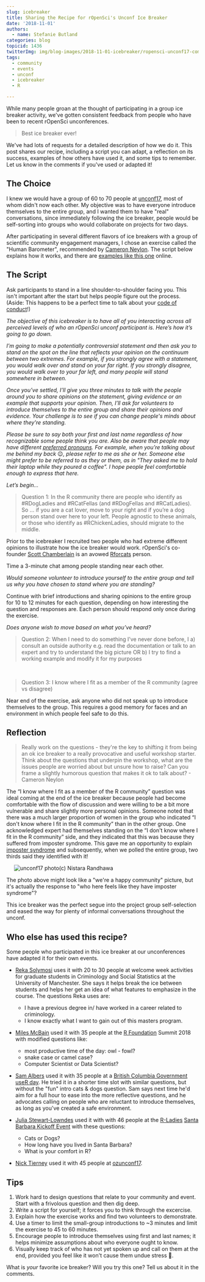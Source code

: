 ```yaml
---
slug: icebreaker
title: Sharing the Recipe for rOpenSci's Unconf Ice Breaker
date: '2018-11-01'
authors:
  - name: Stefanie Butland
categories: blog
topicid: 1436
twitterImg: img/blog-images/2018-11-01-icebreaker/ropensci-unconf17-community-nistara-randhawa.jpg
tags:
  - community
  - events
  - unconf
  - icebreaker
  - R

---
```

While many people groan at the thought of participating in a group ice breaker activity, we've gotten consistent feedback from people who have been to recent rOpenSci unconferences.

> Best ice breaker ever!

We've had lots of requests for a detailed description of how we do it. This post shares our recipe, including a script you can adapt, a reflection on its success, examples of how others have used it, and some tips to remember. Let us know in the comments if you've used or adapted it!


## The Choice
I knew we would have a group of 60 to 70 people at [unconf17](https://ropensci.org/blog/2017/06/02/unconf2017/), most of whom didn't now each other. My objective was to have everyone introduce themselves to the entire group, and I wanted them to have "real" conversations, since immediately following the ice breaker, people would be self-sorting into groups who would collaborate on projects for two days.

After participating in several different flavors of ice breakers with a group of scientific community engagement managers, I chose an exercise called the "Human Barometer", recommended by [Cameron Neylon](https://twitter.com/cameronneylon). The script below explains how it works, and there are [examples like this one](https://www.facinghistory.org/resource-library/teaching-strategies/barometer-taking-stand-controversial-issues) online.

## The Script
Ask participants to stand in a line shoulder-to-shoulder facing you. This isn't important after the start but helps people figure out the process. (Aside: This happens to be a perfect time to talk about your [code of conduct](https://ropensci.org/blog/2016/12/21/commcallv12-review-coc/)!)

*The objective of this icebreaker is to have all of you interacting across all perceived levels of who an rOpenSci unconf participant is. Here’s how it’s going to go down.*

*I’m going to make a potentially controversial statement and then ask you to stand on the spot on the line that reflects your opinion on the continuum between two extremes. For example, if you strongly agree with a statement, you would walk over and stand on your far right. If you strongly disagree, you would walk over to your far left, and many people will stand somewhere in between.*

*Once you’ve settled, I’ll give you three minutes to talk with the people around you to share opinions on the statement, giving evidence or an example that supports your opinion. Then, I’ll ask for volunteers to introduce themselves to the entire group and share their opinions and evidence. Your challenge is to see if you can change people's minds about where they're standing.*

*Please be sure to say both your first and last name regardless of how recognizable some people think you are. Also be aware that people may have different [preferred pronouns](http://www.enbycollective.org/nonbinary-101.html). For example, when you’re talking about me behind my back* 😉*, please refer to me as she or her. Someone else might prefer to be referred to as they or them, as in "They asked me to hold their laptop while they poured a coffee". I hope people feel comfortable enough to express that here.*

*Let’s begin…*

> Question 1: In the R community there are people who identify as #RDogLadies and #RCatFellas (and #RDogFellas and #RCatLadies). So … if you are a cat lover, move to your right and if you’re a dog person stand over here to your left. People agnostic to these animals, or those who identify as #RChickenLadies, should migrate to the middle.

Prior to the icebreaker I recruited two people who had extreme different opinions to illustrate how the ice breaker would work. rOpenSci's co-founder [Scott Chamberlain](https://twitter.com/sckottie) is an avowed [Rforcats](https://rforcats.net/) person.

Time a 3-minute chat among people standing near each other.

*Would someone volunteer to introduce yourself to the entire group and tell us why you have chosen to stand where you are standing?*

Continue with brief introductions and sharing opinions to the entire group for 10 to 12 minutes for each question, depending on how interesting the question and responses are. Each person should respond only once during the exercise.

*Does anyone wish to move based on what you’ve heard?*

> Question 2: When I need to do something I’ve never done before, I a) consult an outside authority e.g. read the documentation or talk to an expert and try to understand the big picture OR b) I try to find a working example and modify it for my purposes

</br>

> Question 3: I know where I fit as a member of the R community (agree vs disagree)

Near end of the exercise, ask anyone who did not speak up to introduce themselves to the group. This requires a good memory for faces and an environment in which people feel safe to do this.

## Reflection

> Really work on the questions - they're the key to shifting it from being an ok ice breaker to a really provocative and useful workshop starter. Think about the questions that underpin the workshop, what are the issues people are worried about but unsure how to raise? Can you frame a slightly humorous question that makes it ok to talk about? - Cameron Neylon

The “I know where I fit as a member of the R community” question was ideal coming at the end of the ice breaker because people had become comfortable with the flow of discussion and were willing to be a bit more vulnerable and share slightly more personal opinions. Someone noted that there was a much larger proportion of women in the group who indicated “I don't know where I fit in the R community” than in the other group. One acknowledged expert had themselves standing on the “I don't know where I fit in the R community” side, and they indicated that this was because they suffered from imposter syndrome. This gave me an opportunity to explain [imposter syndrome](https://en.wikipedia.org/wiki/Impostor_syndrome) and subsequently, when we polled the entire group, two thirds said they identified with it!

<img src="/img/blog-images/2018-11-01-icebreaker/ropensci-unconf17-community-nistara-randhawa.jpg" alt="unconf17 photo(c) Nistara Randhawa" style="margin: 0px 20px;">

The photo above might look like a "we're a happy community" picture, but it's actually the response to "who here feels like they have imposter syndrome"?

This ice breaker was the perfect segue into the project group self-selection and eased the way for plenty of informal conversations throughout the unconf.

## Who else has used this recipe?
Some people who participated in this ice breaker at our unconferences have adapted it for their own events.

- [Reka Solymosi](https://twitter.com/r_solymosi) uses it with 20 to 30 people at welcome week activities for graduate students in Criminology and Social Statistics at the University of Manchester. She says it helps break the ice between students and helps her get an idea of what features to emphasize in the course. The questions Reka uses are:

  - I have a previous degree in/ have worked in a career related to criminology.
  - I know exactly what I want to gain out of this masters program.

- [Miles McBain](https://twitter.com/milesmcbain) used it with 35 people at the [R Foundation](https://www.r-project.org/foundation/) Summit 2018 with modified questions like:

  - most productive time of the day: owl - fowl?
  - snake case or camel case?
  - Computer Scientist or Data Scientist?

- [Sam Albers](https://twitter.com/big_bad_sam) used it with 35 people at a [British Columbia Government useR day](https://github.com/bcgov/bcgov-useR/tree/master/2018). He tried it in a shorter time slot with similar questions, but without the "fun" intro cats & dogs question. Sam says next time he'd aim for a full hour to ease into the more reflective questions, and he advocates calling on people who are reluctant to introduce themselves, as long as you've created a safe environment.

- [Julia Stewart-Lowndes](https://twitter.com/juliesquid) used it with with 46 people at the [R-Ladies](https://twitter.com/RLadiesGlobal) [Santa Barbara Kickoff Event](https://github.com/rladies/meetup-presentations_santabarbara/tree/gh-pages/2018_04_10_kickoff#readme) with these questions:
  - Cats or Dogs?
  - How long have you lived in Santa Barbara?
  - What is your comfort in R?

- [Nick Tierney](https://twitter.com/nj_tierney) used it with 45 people at [ozunconf17](https://ropensci.org/blog/2017/10/31/ozunconf2017/).

## Tips
1. Work hard to design questions that relate to your community and event. Start with a frivolous question and then dig deep.
1. Write a script for yourself; it forces you to think through the excercise.
1. Explain how the exercise works and find two volunteers to demonstrate.
1. Use a timer to limit the small-group introductions to ~3 minutes and limit the exercise to 45 to 60 minutes.
1. Encourage people to introduce themselves using first and last names; it helps minimize assumptions about who everyone ought to know.
1. Visually keep track of who has not yet spoken up and call on them at the end, provided you feel like it won't cause them undue stress 🙂.

What is *your* favorite ice breaker? Will you try this one? Tell us about it in the comments.

